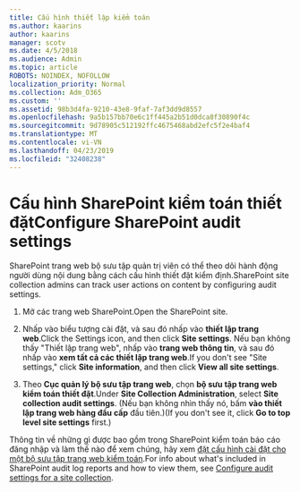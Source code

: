 ```yaml
---
title: Cấu hình thiết lập kiểm toán
ms.author: kaarins
author: kaarins
manager: scotv
ms.date: 4/5/2018
ms.audience: Admin
ms.topic: article
ROBOTS: NOINDEX, NOFOLLOW
localization_priority: Normal
ms.collection: Adm_O365
ms.custom: ''
ms.assetid: 98b3d4fa-9210-43e8-9faf-7af3dd9d8557
ms.openlocfilehash: 9a5b157bb70e6c1ff445a2b51d0dca8f30890f4c
ms.sourcegitcommit: 9d78905c512192ffc4675468abd2efc5f2e4baf4
ms.translationtype: MT
ms.contentlocale: vi-VN
ms.lasthandoff: 04/23/2019
ms.locfileid: "32408238"
---
```

# <a name="configure-sharepoint-audit-settings"></a><span data-ttu-id="3d8ca-102">Cấu hình SharePoint kiểm toán thiết đặt</span><span class="sxs-lookup"><span data-stu-id="3d8ca-102">Configure SharePoint audit settings</span></span>

<span data-ttu-id="3d8ca-103">SharePoint trang web bộ sưu tập quản trị viên có thể theo dõi hành động người dùng nội dung bằng cách cấu hình thiết đặt kiểm định.</span><span class="sxs-lookup"><span data-stu-id="3d8ca-103">SharePoint site collection admins can track user actions on content by configuring audit settings.</span></span>
  
1. <span data-ttu-id="3d8ca-104">Mở các trang web SharePoint.</span><span class="sxs-lookup"><span data-stu-id="3d8ca-104">Open the SharePoint site.</span></span>
    
2. <span data-ttu-id="3d8ca-105">Nhấp vào biểu tượng cài đặt, và sau đó nhấp vào **thiết lập trang web**.</span><span class="sxs-lookup"><span data-stu-id="3d8ca-105">Click the Settings icon, and then click **Site settings**.</span></span> <span data-ttu-id="3d8ca-106">Nếu bạn không thấy "Thiết lập trang web", nhấp vào **trang web thông tin**, và sau đó nhấp vào **xem tất cả các thiết lập trang web**.</span><span class="sxs-lookup"><span data-stu-id="3d8ca-106">If you don't see "Site settings," click **Site information**, and then click **View all site settings**.</span></span>
    
3. <span data-ttu-id="3d8ca-107">Theo **Cục quản lý bộ sưu tập trang web**, chọn **bộ sưu tập trang web kiểm toán thiết đặt**.</span><span class="sxs-lookup"><span data-stu-id="3d8ca-107">Under **Site Collection Administration**, select **Site collection audit settings**.</span></span> <span data-ttu-id="3d8ca-108">(Nếu bạn không nhìn thấy nó, bấm **vào thiết lập trang web hàng đầu cấp** đầu tiên.)</span><span class="sxs-lookup"><span data-stu-id="3d8ca-108">(If you don't see it, click **Go to top level site settings** first.)</span></span> 
    
<span data-ttu-id="3d8ca-109">Thông tin về những gì được bao gồm trong SharePoint kiểm toán báo cáo đăng nhập và làm thế nào để xem chúng, hãy xem [đặt cấu hình cài đặt cho một bộ sưu tập trang web kiểm toán](https://go.microsoft.com/fwlink/?linkid=404050).</span><span class="sxs-lookup"><span data-stu-id="3d8ca-109">For info about what's included in SharePoint audit log reports and how to view them, see [Configure audit settings for a site collection](https://go.microsoft.com/fwlink/?linkid=404050).</span></span>
  

